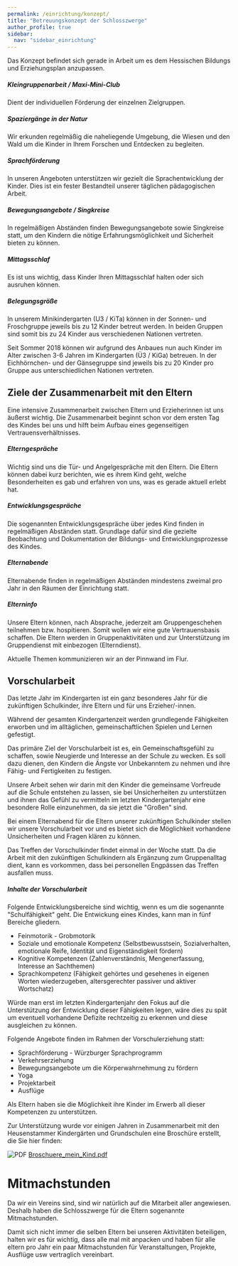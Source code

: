 ```yaml
---
permalink: /einrichtung/konzept/
title: "Betreuungskonzept der Schlosszwerge"
author_profile: true
sidebar:
  nav: "sidebar_einrichtung"
---
```

Das Konzept befindet sich gerade in Arbeit um es dem Hessischen Bildungs und Erziehungsplan anzupassen. 

##### Kleingruppenarbeit / Maxi-Mini-Club
Dient der individuellen Förderung der einzelnen Zielgruppen.

##### Spaziergänge in der Natur
Wir erkunden regelmäßig die naheliegende Umgebung, die Wiesen und den Wald um die Kinder in Ihrem Forschen und Entdecken zu begleiten.
 
##### Sprachförderung
In unseren Angeboten unterstützen wir gezielt die Sprachentwicklung der Kinder. Dies ist ein fester Bestandteil unserer täglichen pädagogischen Arbeit.
 
##### Bewegungsangebote / Singkreise
In regelmäßigen Abständen finden Bewegungsangebote sowie Singkreise statt, um den Kindern die nötige Erfahrungsmöglichkeit und Sicherheit bieten zu können.
 
##### Mittagsschlaf
Es ist uns wichtig, dass Kinder Ihren Mittagsschlaf halten oder sich ausruhen können. 

##### Belegungsgröße
In unserem Minikindergarten (U3 / KiTa) können in der Sonnen- und Froschgruppe jeweils bis zu 12 Kinder betreut werden. In beiden Gruppen sind somit bis zu 24 Kinder aus verschiedenen Nationen vertreten.

Seit Sommer 2018 können wir aufgrund des Anbaues nun auch Kinder im Alter zwischen 3-6 Jahren im Kindergarten (Ü3 / KiGa) betreuen. In der Eichhörnchen- und der Gänsegruppe sind jeweils bis zu 20 Kinder pro Gruppe aus unterschiedlichen Nationen vertreten. 


## Ziele der Zusammenarbeit mit den Eltern
Eine intensive Zusammenarbeit zwischen Eltern und Erzieherinnen ist uns äußerst wichtig. Die Zusammenarbeit beginnt schon vor dem ersten Tag des Kindes bei uns und hilft beim Aufbau eines gegenseitigen Vertrauensverhältnisses.
 
##### Elterngespräche
Wichtig sind uns die Tür- und Angelgespräche mit den Eltern. Die Eltern können dabei kurz berichten, wie es ihrem Kind geht, welche Besonderheiten es gab und erfahren von uns, was es gerade aktuell erlebt hat.
 
##### Entwicklungsgespräche
Die sogenannten Entwicklungsgespräche über jedes Kind finden in regelmäßigen Abständen statt. Grundlage dafür sind die gezielte Beobachtung und Dokumentation der Bildungs- und Entwicklungsprozesse des Kindes.
 
##### Elternabende
Elternabende finden in regelmäßigen Abständen mindestens zweimal pro Jahr in den Räumen der Einrichtung statt.
 
##### Elterninfo
Unsere Eltern können, nach Absprache, jederzeit am Gruppengeschehen teilnehmen bzw. hospitieren. Somit wollen wir eine gute Vertrauensbasis schaffen. Die Eltern werden in Gruppenaktivitäten und zur Unterstützung im Gruppendienst mit einbezogen (Elterndienst).
 
Aktuelle Themen kommunizieren wir an der Pinnwand im Flur.

## Vorschularbeit
Das letzte Jahr im Kindergarten ist ein ganz besonderes Jahr für die zukünftigen Schulkinder, ihre Eltern und für uns Erzieher/-innen.

Während der gesamten Kindergartenzeit werden grundlegende Fähigkeiten erworben und im alltäglichen, gemeinschaftlichen Spielen und Lernen gefestigt.

Das primäre Ziel der Vorschularbeit ist es, ein Gemeinschaftsgefühl zu schaffen, sowie Neugierde und Interesse an der Schule zu wecken. Es soll dazu dienen, den Kindern die Ängste vor Unbekanntem zu nehmen und ihre Fähig- und Fertigkeiten zu festigen. 

Unsere Arbeit sehen wir darin mit den Kinder die gemeinsame Vorfreude auf die Schule entstehen zu lassen, sie bei Unsicherheiten zu unterstützen und ihnen das Gefühl zu vermitteln im letzten Kindergartenjahr eine besondere Rolle einzunehmen, da sie jetzt die "Großen" sind. 

Bei einem Elternabend für die Eltern unserer zukünftigen Schulkinder stellen wir unsere Vorschularbeit vor und es bietet sich die Möglichkeit vorhandene Unsicherheiten und Fragen klären zu können. 

Das Treffen der Vorschulkinder findet einmal in der Woche statt. Da die Arbeit mit den zukünftigen Schulkindern als Ergänzung zum Gruppenalltag dient, kann es vorkommen, dass bei personellen Engpässen das Treffen ausfallen muss. 

##### Inhalte der Vorschularbeit

Folgende Entwicklungsbereiche sind wichtig, wenn es um die sogenannte "Schulfähigkeit" geht. Die Entwickung eines Kindes, kann man in fünf Bereiche gliedern.

* Feinmotorik - Grobmotorik
* Soziale und emotionale Kompetenz (Selbstbewusstsein, Sozialverhalten,  emotionale Reife, Identität und Eigenständigkeit fördern)
* Kognitive Kompetenzen (Zahlenverständnis, Mengenerfassung, Interesse an Sachthemen)
* Sprachkompetenz (Fähigkeit gehörtes und gesehenes in eigenen Worten wiederzugeben, altersgerechter passiver und aktiver Wortschatz)

Würde man erst im letzten Kindergartenjahr den Fokus auf die Unterstützung der Entwicklung dieser Fähigkeiten legen, wäre dies zu spät um eventuell vorhandene Defizite rechtzeitig zu erkennen und diese ausgleichen zu können.

Folgende Angebote finden im Rahmen der Vorschulerziehung statt:

* Sprachförderung - Würzburger Sprachprogramm
* Verkehrserziehung 
* Bewegungsangebote um die Körperwahrnehmung zu fördern
* Yoga
* Projektarbeit
* Ausflüge 
 
Als Eltern haben sie die Möglichkeit ihre Kinder im Erwerb all dieser Kompetenzen zu unterstützen. 

Zur Unterstützung wurde vor einigen Jahren in Zusammenarbeit mit den Heusenstammer Kindergärten und Grundschulen eine Broschüre erstellt, die Sie hier finden:

![PDF](/assets/images/social_icons/pdf.png) [Broschuere_mein_Kind.pdf](/assets/pdf/Broschuere_mein_Kind.pdf)

# Mitmachstunden

Da wir ein Vereins sind, sind wir natürlich auf die Mitarbeit aller angewiesen. Deshalb haben die Schlosszwerge für die Eltern sogenannte Mitmachstunden. 

Damit sich nicht immer die selben Eltern bei unseren Aktivitäten beteiligen, halten wir es für wichtig, dass alle mal mit anpacken und haben für alle eltern pro Jahr ein paar Mitmachstunden für Veranstaltungen, Projekte, Ausflüge usw vertraglich vereinbart.